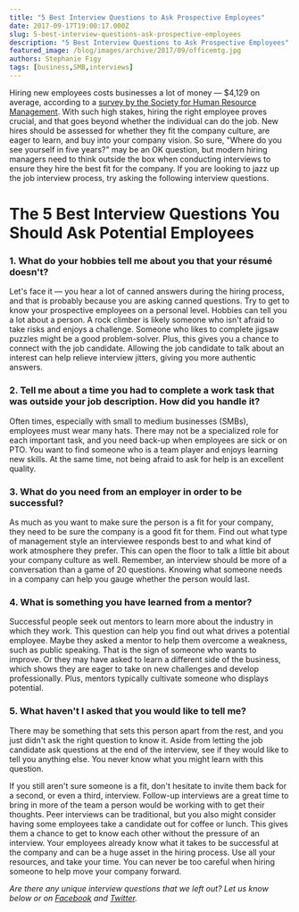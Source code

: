 ```yaml
---
title: "5 Best Interview Questions to Ask Prospective Employees"
date: 2017-09-17T19:00:17.000Z
slug: 5-best-interview-questions-ask-prospective-employees
description: "5 Best Interview Questions to Ask Prospective Employees"
featured_image: /blog/images/archive/2017/09/officemtg.jpg
authors: Stephanie Figy
tags: [business,SMB,interviews]
---
```


Hiring new employees costs businesses a lot of money — $4,129 on average, according to a [survey by the Society for Human Resource Management](https://www.shrm.org/about-shrm/press-room/press-releases/pages/human-capital-benchmarking-report.aspx). With such high stakes, hiring the right employee proves crucial, and that goes beyond whether the individual can do the job. New hires should be assessed for whether they fit the company culture, are eager to learn, and buy into your company vision. So sure, "Where do you see yourself in five years?" may be an OK question, but modern hiring managers need to think outside the box when conducting interviews to ensure they hire the best fit for the company. If you are looking to jazz up the job interview process, try asking the following interview questions.

# The 5 Best Interview Questions You Should Ask Potential Employees

### 1\. What do your hobbies tell me about you that your résumé doesn't?

Let's face it — you hear a lot of canned answers during the hiring process, and that is probably because you are asking canned questions. Try to get to know your prospective employees on a personal level. Hobbies can tell you a lot about a person. A rock climber is likely someone who isn't afraid to take risks and enjoys a challenge. Someone who likes to complete jigsaw puzzles might be a good problem-solver. Plus, this gives you a chance to connect with the job candidate. Allowing the job candidate to talk about an interest can help relieve interview jitters, giving you more authentic answers.

### 2\. Tell me about a time you had to complete a work task that was outside your job description. How did you handle it?

Often times, especially with small to medium businesses (SMBs), employees must wear many hats. There may not be a specialized role for each important task, and you need back-up when employees are sick or on PTO. You want to find someone who is a team player and enjoys learning new skills. At the same time, not being afraid to ask for help is an excellent quality.

### 3\. What do you need from an employer in order to be successful?

As much as you want to make sure the person is a fit for your company, they need to be sure the company is a good fit for them. Find out what type of management style an interviewee responds best to and what kind of work atmosphere they prefer. This can open the floor to talk a little bit about your company culture as well. Remember, an interview should be more of a conversation than a game of 20 questions. Knowing what someone needs in a company can help you gauge whether the person would last.

### 4\. What is something you have learned from a mentor?

Successful people seek out mentors to learn more about the industry in which they work. This question can help you find out what drives a potential employee. Maybe they asked a mentor to help them overcome a weakness, such as public speaking. That is the sign of someone who wants to improve. Or they may have asked to learn a different side of the business, which shows they are eager to take on new challenges and develop professionally. Plus, mentors typically cultivate someone who displays potential.

### 5\. What haven't I asked that you would like to tell me?

There may be something that sets this person apart from the rest, and you just didn't ask the right question to know it. Aside from letting the job candidate ask questions at the end of the interview, see if they would like to tell you anything else. You never know what you might learn with this question.

If you still aren't sure someone is a fit, don't hesitate to invite them back for a second, or even a third, interview. Follow-up interviews are a great time to bring in more of the team a person would be working with to get their thoughts. Peer interviews can be traditional, but you also might consider having some employees take a candidate out for coffee or lunch. This gives them a chance to get to know each other without the pressure of an interview. Your employees already know what it takes to be successful at the company and can be a huge asset in the hiring process. Use all your resources, and take your time. You can never be too careful when hiring someone to help move your company forward.

_Are there any unique interview questions that we left out? Let us know below or on [Facebook](https://www.facebook.com/comboink/) and [Twitter](https://twitter.com/comboink?lang=en)._
